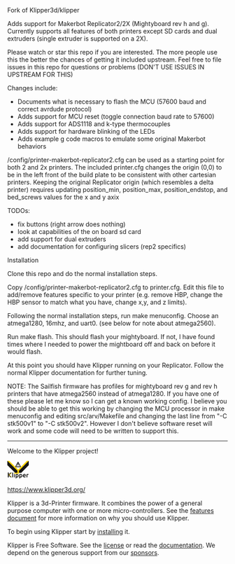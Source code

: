 Fork of Klipper3d/klipper

Adds support for Makerbot Replicator2/2X (Mightyboard rev h and g). 
Currently supports all features of both printers except SD cards 
and dual extruders (single extruder is supported on a 2X).

Please watch or star this repo if you are interested.  The more
people use this the better the chances of getting it included
upstream.  Feel free to file issues in this repo for questions or
problems (DON'T USE ISSUES IN UPSTREAM FOR THIS)

Changes include:
* Documents what is necessary to flash the MCU (57600 baud and correct 
    avrdude protocol)
* Adds support for MCU reset (toggle connection baud rate to 57600)
* Adds support for ADS1118 and k-type thermocouples
* Adds support for hardware blinking of the LEDs
* Adds example g code macros to emulate some original Makerbot behaviors

/config/printer-makerbot-replicator2.cfg can be used as a starting point 
for both 2 and 2x printers.  The included printer.cfg changes the origin
(0,0) to be in the left front of the build plate to be consistent with other 
cartesian printers.  Keeping the original Replicator origin (which resembles
a delta printer) requires updating position_min, position_max,
position_endstop, and bed_screws values for the x and y axix

TODOs:
* fix buttons (right arrow does nothing)
* look at capabilities of the on board sd card
* add support for dual extruders
* add documentation for configuring slicers (rep2 specifics)

Installation

Clone this repo and do the normal installation steps.

Copy /config/printer-makerbot-replicator2.cfg to printer.cfg.  Edit this
file to add/remove features specific to your printer (e.g. remove HBP,
change the HBP sensor to match what you have, change x,y, and z limits).

Following the normal installation steps, run make menuconfig.  Choose 
an atmega1280, 16mhz, and uart0.  (see below for note about atmega2560).

Run make flash.  This should flash your mightyboard.  If not, I have
found times where I needed to power the mightboard off and back on
before it would flash.

At this point you should have Klipper running on your Replicator.
Follow the normal Klipper documentation for further tuning.

NOTE:  The Sailfish firmware has profiles for mightyboard rev g and rev
h printers that have atmega2560 instead of atmega1280.  If you have
one of these please let me know so I can get a known working config.
I believe you should be able to get this working by changing the MCU
processor in make menuconfig and editing src/arv/Makefile and changing
the last line from "-C stk500v1" to "-C stk500v2".  However I don't
believe software reset will work and some code will need to be written
to support this.

*************************************************************************
Welcome to the Klipper project!

[![Klipper](docs/img/klipper-logo-small.png)](https://www.klipper3d.org/)

https://www.klipper3d.org/

Klipper is a 3d-Printer firmware. It combines the power of a general
purpose computer with one or more micro-controllers. See the
[features document](https://www.klipper3d.org/Features.html) for more
information on why you should use Klipper.

To begin using Klipper start by
[installing](https://www.klipper3d.org/Installation.html) it.

Klipper is Free Software. See the [license](COPYING) or read the
[documentation](https://www.klipper3d.org/Overview.html). We depend on
the generous support from our
[sponsors](https://www.klipper3d.org/Sponsors.html).

